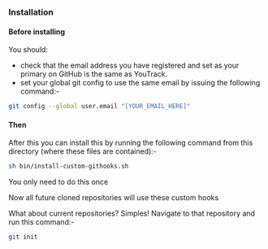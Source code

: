 ### Installation

#### Before installing

You should:
 * check that the email address you have registered and set as your primary on GitHub is the same as YouTrack.
 * set your global git config to use the same email by issuing the following command:-

```bash
git config --global user.email "[YOUR_EMAIL_HERE]"
```

#### Then

After this you can install this by running the following command from this directory (where these files are contained):-

```bash
sh bin/install-custom-githooks.sh
```

You only need to do this once

Now all future cloned repositories will use these custom hooks

What about current repositories? Simples! Navigate to that repository and run this command:-

```bash
git init
```
